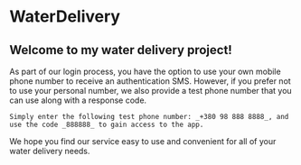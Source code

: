 # WaterDelivery

## Welcome to my water delivery project!

As part of our login process, you have the option to use your own mobile phone number to receive an authentication SMS.
However, if you prefer not to use your personal number, we also provide a test phone number that you can use along with a response code.

```Simply enter the following test phone number: _+380 98 888 8888_, and use the code _888888_ to gain access to the app.```

We hope you find our service easy to use and convenient for all of your water delivery needs.
